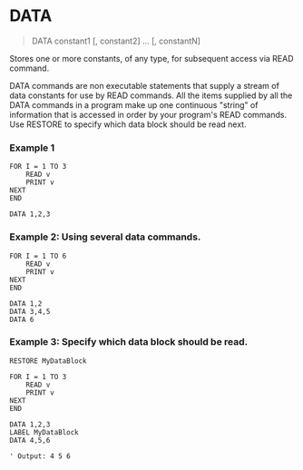 # DATA

> DATA constant1 [, constant2] ... [, constantN]

Stores one or more constants, of any type, for subsequent access via READ command.

DATA commands are non executable statements that supply a stream of data constants
for use by READ commands. All the items supplied by all the DATA commands in a
program make up one continuous "string" of information that is accessed in order
by your program's READ commands. Use RESTORE to specify which data block should be
read next.


### Example 1

```
FOR I = 1 TO 3
    READ v
    PRINT v
NEXT
END

DATA 1,2,3
```

### Example 2: Using several data commands.

```
FOR I = 1 TO 6
    READ v
    PRINT v
NEXT
END

DATA 1,2
DATA 3,4,5
DATA 6
```

### Example 3: Specify which data block should be read.

```
RESTORE MyDataBlock

FOR I = 1 TO 3
    READ v
    PRINT v
NEXT
END

DATA 1,2,3
LABEL MyDataBlock
DATA 4,5,6

' Output: 4 5 6
```
